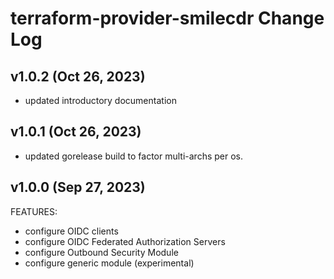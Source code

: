 # terraform-provider-smilecdr Change Log

## v1.0.2 (Oct 26, 2023)

- updated introductory documentation

## v1.0.1 (Oct 26, 2023)

- updated gorelease build to factor multi-archs per os.

## v1.0.0 (Sep 27, 2023)

FEATURES:

 - configure OIDC clients
 - configure OIDC Federated Authorization Servers
 - configure Outbound Security Module
 - configure generic module (experimental)
